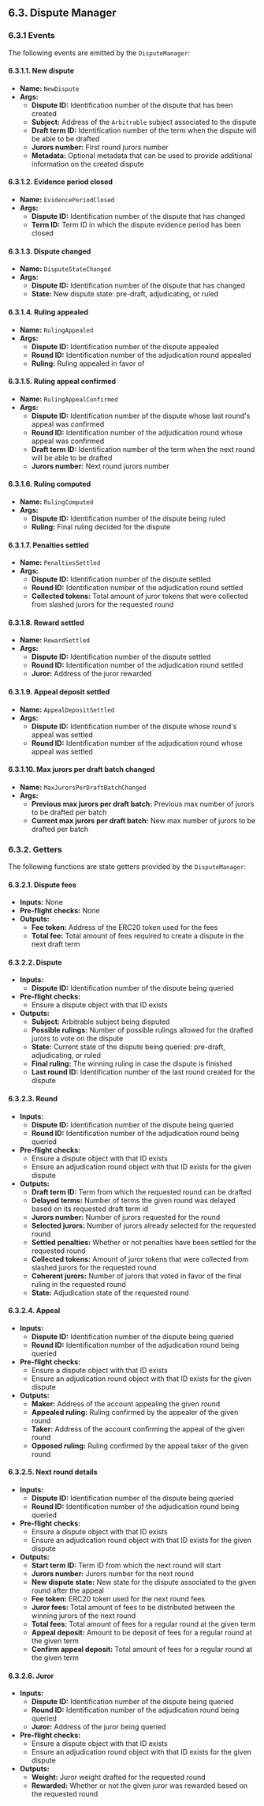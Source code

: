 ## 6.3. Dispute Manager

### 6.3.1 Events

The following events are emitted by the `DisputeManager`:

#### 6.3.1.1. New dispute

- **Name:** `NewDispute`
- **Args:**
    - **Dispute ID:** Identification number of the dispute that has been created
    - **Subject:** Address of the `Arbitrable` subject associated to the dispute
    - **Draft term ID:** Identification number of the term when the dispute will be able to be drafted
    - **Jurors number:** First round jurors number 
    - **Metadata:** Optional metadata that can be used to provide additional information on the created dispute 

#### 6.3.1.2. Evidence period closed

- **Name:** `EvidencePeriodClosed`
- **Args:**
    - **Dispute ID:** Identification number of the dispute that has changed 
    - **Term ID:** Term ID in which the dispute evidence period has been closed 

#### 6.3.1.3. Dispute changed

- **Name:** `DisputeStateChanged`
- **Args:**
    - **Dispute ID:** Identification number of the dispute that has changed 
    - **State:** New dispute state: pre-draft, adjudicating, or ruled 

#### 6.3.1.4. Ruling appealed

- **Name:** `RulingAppealed`
- **Args:**
    - **Dispute ID:** Identification number of the dispute appealed
    - **Round ID:** Identification number of the adjudication round appealed 
    - **Ruling:** Ruling appealed in favor of 

#### 6.3.1.5. Ruling appeal confirmed

- **Name:** `RulingAppealConfirmed`
- **Args:**
    - **Dispute ID:** Identification number of the dispute whose last round's appeal was confirmed 
    - **Round ID:** Identification number of the adjudication round whose appeal was confirmed 
    - **Draft term ID:** Identification number of the term when the next round will be able to be drafted
    - **Jurors number:** Next round jurors number
    
#### 6.3.1.6. Ruling computed

- **Name:** `RulingComputed`
- **Args:**
    - **Dispute ID:** Identification number of the dispute being ruled
    - **Ruling:** Final ruling decided for the dispute

#### 6.3.1.7. Penalties settled

- **Name:** `PenaltiesSettled`
- **Args:**
    - **Dispute ID:** Identification number of the dispute settled
    - **Round ID:** Identification number of the adjudication round settled 
    - **Collected tokens:** Total amount of juror tokens that were collected from slashed jurors for the requested round

#### 6.3.1.8. Reward settled

- **Name:** `RewardSettled`
- **Args:**
    - **Dispute ID:** Identification number of the dispute settled
    - **Round ID:** Identification number of the adjudication round settled 
    - **Juror:** Address of the juror rewarded

#### 6.3.1.9. Appeal deposit settled

- **Name:** `AppealDepositSettled`
- **Args:**
    - **Dispute ID:** Identification number of the dispute whose round's appeal was settled
    - **Round ID:** Identification number of the adjudication round whose appeal was settled 

#### 6.3.1.10. Max jurors per draft batch changed

- **Name:** `MaxJurorsPerDraftBatchChanged`
- **Args:**
    - **Previous max jurors per draft batch:** Previous max number of jurors to be drafted per batch
    - **Current max jurors per draft batch:** New max number of jurors to be drafted per batch  

### 6.3.2. Getters

The following functions are state getters provided by the `DisputeManager`:

#### 6.3.2.1. Dispute fees

- **Inputs:** None
- **Pre-flight checks:** None
- **Outputs:**
    - **Fee token:** Address of the ERC20 token used for the fees
    - **Total fee:** Total amount of fees required to create a dispute in the next draft term

#### 6.3.2.2. Dispute

- **Inputs:** 
    - **Dispute ID:** Identification number of the dispute being queried
- **Pre-flight checks:** 
    - Ensure a dispute object with that ID exists
- **Outputs:**
    - **Subject:** Arbitrable subject being disputed
    - **Possible rulings:** Number of possible rulings allowed for the drafted jurors to vote on the dispute
    - **State:** Current state of the dispute being queried: pre-draft, adjudicating, or ruled
    - **Final ruling:** The winning ruling in case the dispute is finished
    - **Last round ID:** Identification number of the last round created for the dispute

#### 6.3.2.3. Round

- **Inputs:** 
    - **Dispute ID:** Identification number of the dispute being queried
    - **Round ID:** Identification number of the adjudication round being queried 
- **Pre-flight checks:** 
    - Ensure a dispute object with that ID exists
    - Ensure an adjudication round object with that ID exists for the given dispute
- **Outputs:**
    - **Draft term ID:** Term from which the requested round can be drafted
    - **Delayed terms:** Number of terms the given round was delayed based on its requested draft term id
    - **Jurors number:** Number of jurors requested for the round
    - **Selected jurors:** Number of jurors already selected for the requested round
    - **Settled penalties:** Whether or not penalties have been settled for the requested round
    - **Collected tokens:** Amount of juror tokens that were collected from slashed jurors for the requested round
    - **Coherent jurors:** Number of jurors that voted in favor of the final ruling in the requested round
    - **State:** Adjudication state of the requested round

#### 6.3.2.4. Appeal

- **Inputs:** 
    - **Dispute ID:** Identification number of the dispute being queried
    - **Round ID:** Identification number of the adjudication round being queried 
- **Pre-flight checks:** 
    - Ensure a dispute object with that ID exists
    - Ensure an adjudication round object with that ID exists for the given dispute
- **Outputs:**
    - **Maker:** Address of the account appealing the given round
    - **Appealed ruling:** Ruling confirmed by the appealer of the given round
    - **Taker:** Address of the account confirming the appeal of the given round
    - **Opposed ruling:** Ruling confirmed by the appeal taker of the given round

#### 6.3.2.5. Next round details

- **Inputs:** 
    - **Dispute ID:** Identification number of the dispute being queried
    - **Round ID:** Identification number of the adjudication round being queried 
- **Pre-flight checks:** 
    - Ensure a dispute object with that ID exists
    - Ensure an adjudication round object with that ID exists for the given dispute
- **Outputs:**
    - **Start term ID:** Term ID from which the next round will start
    - **Jurors number:** Jurors number for the next round
    - **New dispute state:** New state for the dispute associated to the given round after the appeal
    - **Fee token:** ERC20 token used for the next round fees
    - **Juror fees:** Total amount of fees to be distributed between the winning jurors of the next round
    - **Total fees:** Total amount of fees for a regular round at the given term
    - **Appeal deposit:** Amount to be deposit of fees for a regular round at the given term
    - **Confirm appeal deposit:** Total amount of fees for a regular round at the given term

#### 6.3.2.6. Juror

- **Inputs:** 
    - **Dispute ID:** Identification number of the dispute being queried
    - **Round ID:** Identification number of the adjudication round being queried
    - **Juror:** Address of the juror being queried
- **Pre-flight checks:** 
    - Ensure a dispute object with that ID exists
    - Ensure an adjudication round object with that ID exists for the given dispute
- **Outputs:**
    - **Weight:** Juror weight drafted for the requested round
    - **Rewarded:** Whether or not the given juror was rewarded based on the requested round
